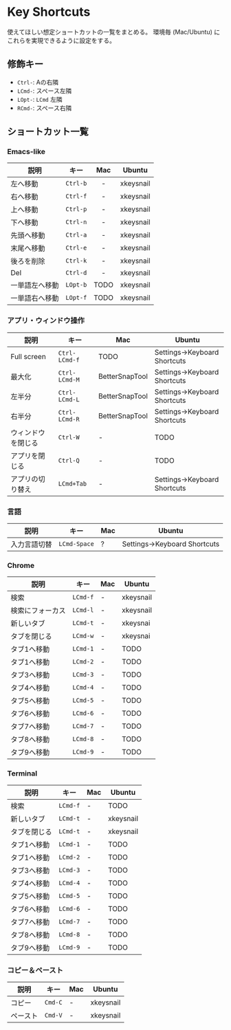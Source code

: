 # Key Shortcuts

使えてほしい想定ショートカットの一覧をまとめる。
環境毎 (Mac/Ubuntu) にこれらを実現できるように設定をする。

## 修飾キー

- `Ctrl-`: Aの右隣
- `LCmd-`: スペース左隣
- `LOpt-`: `LCmd` 左隣
- `RCmd-`: スペース右隣

## ショートカット一覧

### Emacs-like

| 説明 | キー | Mac | Ubuntu |
|---|:---:|:---:|:---:|
| 左へ移動 |`Ctrl-b`| - | xkeysnail |
| 右へ移動 |`Ctrl-f`| - | xkeysnail |
| 上へ移動 |`Ctrl-p`| - | xkeysnail |
| 下へ移動 |`Ctrl-n`| - | xkeysnail |
| 先頭へ移動|`Ctrl-a`| - | xkeysnail |
| 末尾へ移動|`Ctrl-e`| - | xkeysnail |
| 後ろを削除|`Ctrl-k`| - | xkeysnail |
| Del |`Ctrl-d`| - | xkeysnail |
| 一単語左へ移動 |`LOpt-b`| TODO | xkeysnail |
| 一単語右へ移動 |`LOpt-f`| TODO | xkeysnail |

### アプリ・ウィンドウ操作

| 説明 | キー | Mac | Ubuntu |
|---|---|---|---|
| Full screen | `Ctrl-LCmd-f` | TODO | Settings->Keyboard Shortcuts |
| 最大化 | `Ctrl-LCmd-M` | BetterSnapTool | Settings->Keyboard Shortcuts |
| 左半分 | `Ctrl-LCmd-L` | BetterSnapTool | Settings->Keyboard Shortcuts |
| 右半分 | `Ctrl-LCmd-R` | BetterSnapTool | Settings->Keyboard Shortcuts |
| ウィンドウを閉じる | `Ctrl-W` | - | TODO |
| アプリを閉じる | `Ctrl-Q` | - | TODO |
| アプリの切り替え | `LCmd+Tab` | - | Settings->Keyboard Shortcuts | 

### 言語

| 説明 | キー | Mac | Ubuntu |
|---|---|---|---|
| 入力言語切替 | `LCmd-Space` | ? | Settings->Keyboard Shortcuts |

### Chrome

| 説明 | キー | Mac | Ubuntu |
|---|---|---|---|
| 検索 |`LCmd-f`| - | xkeysnail |
| 検索にフォーカス |`LCmd-l`| - | xkeysnail |
| 新しいタブ |`LCmd-t`| - | xkeysnai |
| タブを閉じる |`LCmd-w`| - | xkeysnai |
| タブ1へ移動 |`LCmd-1`| - | TODO |
| タブ1へ移動 |`LCmd-2`| - | TODO |
| タブ3へ移動 |`LCmd-3`| - | TODO |
| タブ4へ移動 |`LCmd-4`| - | TODO |
| タブ5へ移動 |`LCmd-5`| - | TODO |
| タブ6へ移動 |`LCmd-6`| - | TODO |
| タブ7へ移動 |`LCmd-7`| - | TODO |
| タブ8へ移動 |`LCmd-8`| - | TODO |
| タブ9へ移動 |`LCmd-9`| - | TODO |

### Terminal

| 説明 | キー | Mac | Ubuntu |
|---|---|---|---|
| 検索 |`LCmd-f`| - | TODO |
| 新しいタブ |`LCmd-t`| - | xkeysnail |
| タブを閉じる |`LCmd-t`| - | xkeysnail |
| タブ1へ移動 |`LCmd-1`| - | TODO |
| タブ1へ移動 |`LCmd-2`| - | TODO |
| タブ3へ移動 |`LCmd-3`| - | TODO |
| タブ4へ移動 |`LCmd-4`| - | TODO |
| タブ5へ移動 |`LCmd-5`| - | TODO |
| タブ6へ移動 |`LCmd-6`| - | TODO |
| タブ7へ移動 |`LCmd-7`| - | TODO |
| タブ8へ移動 |`LCmd-8`| - | TODO |
| タブ9へ移動 |`LCmd-9`| - | TODO |


### コピー＆ペースト

| 説明 | キー | Mac | Ubuntu |
|---|---|---|---|
| コピー |`Cmd-C`| - | xkeysnail |
| ペースト |`Cmd-V`| - | xkeysnail |
